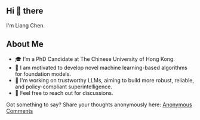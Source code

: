 ## Hi 👋 there

I'm Liang Chen.

## About Me
- 🎓 I’m a PhD Candidate at The Chinese University of Hong Kong.
- 🚀 I am motivated to develop novel machine learning-based algorithms for foundation models.
- 💼 I'm working on trustworthy LLMs, aiming to build more robust, reliable, and policy-compliant superintelligence.
- 🤝 Feel free to reach out for discussions.


Got something to say? Share your thoughts anonymously here: [Anonymous Comments](https://forms.gle/PhmJpc2nPEizeoKL7)

<!--
**ChanLiang/ChanLiang** is a ✨ _special_ ✨ repository because its `README.md` (this file) appears on your GitHub profile.

Here are some ideas to get you started:

- 🔭 I’m currently working on ...
- 🌱 I’m currently learning ...
- 👯 I’m looking to collaborate on ...
- 🤔 I’m looking for help with ...
- 💬 Ask me about ...
- 📫 How to reach me: ...
- 😄 Pronouns: ...
- ⚡ Fun fact: ...
-->
